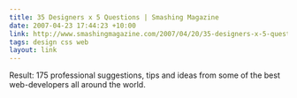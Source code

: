 ```yaml
---
title: 35 Designers x 5 Questions | Smashing Magazine
date: 2007-04-23 17:44:23 +10:00
link: http://www.smashingmagazine.com/2007/04/20/35-designers-x-5-questions/
tags: design css web
layout: link
---
```

Result: 175 professional suggestions, tips and ideas from some of the best web-developers all around the world.
